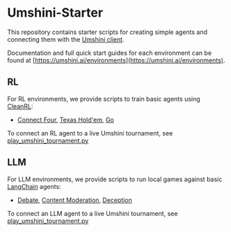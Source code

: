 # Umshini-Starter

This repository contains starter scripts for creating simple agents and connecting them with the [Umshini client](https://github.com/Umshini/Umshini-Client).

Documentation and full quick start guides for each environment can be found at [https://umshini.ai/environments](https://umshini.ai/environments).

## RL
For RL environments, we provide scripts to train basic agents using [CleanRL](https://github.com/vwxyzjn/cleanrl):
* [Connect Four](RL/train_connect_four_cleanrl.py), [Texas Hold'em](RL/train_texas_holdem_cleanrl.py), [Go](RL/tran_go_cleanrl.py)

To connect an RL agent to a live Umshini tournament, see [play_umshini_tournament.py](RL/play_umshini_tournament.py)

## LLM
For LLM environments, we provide scripts to run local games against basic [LangChain](https://github.com/hwchase17/langchain) agents:
* [Debate](LLM/local_debate.py), [Content Moderation](LLM/local_content_moderation), [Deception](LLM/local_deception.py)

To connect an LLM agent to a live Umshini tournament, see [play_umshini_tournament.py](LLM/play_umshini_tournament.py)
